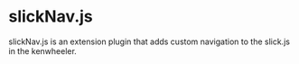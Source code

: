 # slickNav.js
slickNav.js is an extension plugin that adds custom navigation to the slick.js in the kenwheeler.
